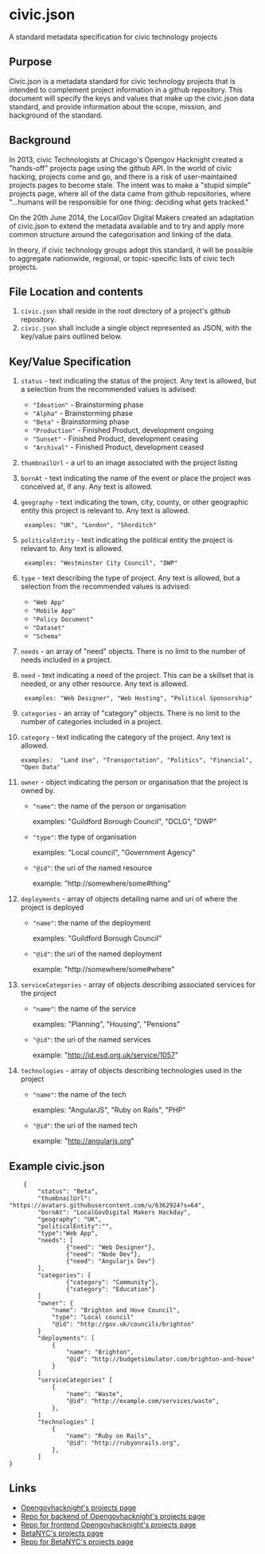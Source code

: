 # civic.json
A standard metadata specification for civic technology projects


## Purpose

Civic.json is a metadata standard for civic technology projects that is intended to complement project information in a github repository.  This document will specify the keys and values that make up the civic.json data standard, and provide information about the scope, mission, and background of the standard.


## Background 

In 2013, civic Technologists at Chicago's Opengov Hacknight created a "hands-off" projects page using the github API.  In the world of civic hacking, projects come and go, and there is a risk of user-maintained projects pages to become stale.  The intent was to make a "stupid simple" projects page, where all of the data came from github repositories, where "...humans will be responsible for one thing: deciding what gets tracked."  

On the 20th June 2014, the LocalGov Digital Makers created an adaptation of civic.json to extend the metadata available and to try and apply more common structure around the categorisation and linking of the data.

In theory, if civic technology groups adopt this standard, it will be possible to aggregate nationwide, regional, or topic-specific lists of civic tech projects.


## File Location and contents
1. `civic.json` shall reside in the root directory of a project's github repository.
2. `civic.json` shall include a single object represented as JSON, with the key/value pairs outlined below.


## Key/Value Specification
1. `status` - text indicating the status of the project.  Any text is allowed, but a selection from the recommended values is advised:

   * `"Ideation"` - Brainstorming phase
   * `"Alpha"` - Brainstorming phase
   * `"Beta"` - Brainstorming phase
   * `"Production"` - Finished Product, development ongoing
   * `"Sunset"` - Finished Product, development ceasing
   * `"Archival"` - Finished Product, development ceased
2. `thumbnailUrl` - a url to an image associated with the project listing
3. `bornAt` - text indicating the name of the event or place the project was conceived at, if any.  Any text is allowed.
4. `geography` - text indicating the town, city, county, or other geographic entity this project is relevant to.  Any text is allowed.

		examples: "UK", "London", "Shorditch"
5. `politicalEntity` - text indicating the political entity the project is relevant to. Any text is allowed.

		examples: "Westminster City Council", "DWP"
6. `type` - text describing the type of project.  Any text is allowed, but a selection from the recommended values is advised:

   * `"Web App"`
   * `"Mobile App"`
   * `"Policy Document"`
   * `"Dataset"`
   * `"Schema"`

7. `needs` - an array of "need" objects.  There is no limit to the number of needs included in a project.
8. `need` - text indicating a need of the project.  This can be a skillset that is needed, or any other resource.  Any text is allowed.

		examples: "Web Designer", "Web Hosting", "Political Sponsorship"

9. `categories` - an array of "category" objects.  There is no limit to the number of categories included in a project.
10. `category` - text indicating the category of the project.  Any text is allowed.

		examples:  "Land Use", "Transportation", "Politics", "Financial", "Open Data"

11. `owner` - object indicating the person or organisation that the project is owned by.

	* `"name"`: the name of the person or organisation

		examples: "Guildford Borough Council", "DCLG", "DWP"

	* `"type"`: the type of organisation 

		examples: "Local council", "Government Agency"
		
	* `"@id"`: the uri of the named resource

		example: "http://somewhere/some#thing"
		
12. `deployments` - array of objects detailing name and uri of where the project is deployed

	* `"name"`: the name of the deployment

		examples: "Guildford Borough Council"
		
	* `"@id"`: the uri of the named deployment

		example: "http://somewhere/some#where"
		
13. `serviceCategories` - array of objects describing associated services for the project

	* `"name"`: the name of the service

		examples: "Planning", "Housing", "Pensions"
		
	* `"@id"`: the uri of the named services

		example: "http://id.esd.org.uk/service/1057"
14. `technologies` - array of objects describing technologies used in the project

	* `"name"`: the name of the tech

		examples: "AngularJS", "Ruby on Rails", "PHP"
		
	* `"@id"`: the uri of the named tech

		example: "http://angularjs.org"

## Example civic.json
```
	{
        "status": "Beta",
        "thumbnailUrl": "https://avatars.githubusercontent.com/u/6362924?s=64",
        "bornAt": "LocalGovDigital Makers Hackday",
        "geography": "UK",
        "politicalEntity":"",
        "type":"Web App",
        "needs": [
                {"need": "Web Designer"},
                {"need": "Node Dev"},
                {"need": "Angularjs Dev"}
        ],
        "categories": [
                {"category": "Community"},
                {"category": "Education"}
        ]
        "owner": {
            "name": "Brighton and Hove Council",
            "type": "Local council"
            "@id": "http://gov.uk/councils/brighton"
        }
        "deployments": [
            {
                "name": "Brighton",
                "@id": "http://budgetsimulator.com/brighton-and-hove"
            }
        ]
        "serviceCategories" [
            {
                "name": "Waste",
                "@id": "http://example.com/services/waste",
            },
        ]
        "technologies" [
            {
                "name": "Ruby on Rails",
                "@id": "http://rubyonrails.org",
            },
        ]
}
```

## Links
 *  [Opengovhacknight's projects page](http://opengovhacknight.org/projects.html)
 *  [Repo for backend of Opengovhacknight's projects page](https://github.com/open-city/civic-json-worker)
 *  [Repo for frontend Opengovhacknight's projects page](https://github.com/open-city/open-gov-hack-night#projects-and-people)
 *  [BetaNYC's projects page](http://projects.betanyc.us)
 *  [Repo for BetaNYC's projects page](https://github.com/chriswhong/betanyc-projects-list)




